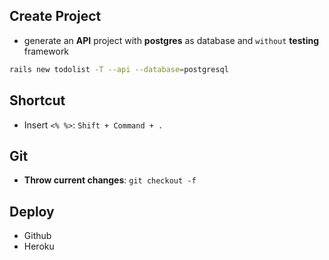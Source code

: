 ## Create Project
- generate an **API** project with **postgres** as database and `without` **testing** framework
```sh
rails new todolist -T --api --database=postgresql
```

## Shortcut
- Insert `<% %>`: `Shift + Command + .`

## Git
- **Throw current changes**: `git checkout -f`


## Deploy
- Github
- Heroku





